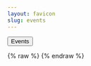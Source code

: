 ```yaml
---
layout: favicon
slug: events
---
```

<button id="triggerWorkflow">Events</button>
<div id="calendar"></div>
{% raw %}
<script>
  document.addEventListener('DOMContentLoaded', function() {
    var calendarEl = document.getElementById('calendar');
    fetch('/assets/data/events.json')
      .then(response => response.json())
      .then(data => {
        var calendar = new FullCalendar.Calendar(calendarEl, {
          initialView: 'listMonth',
          events: data
        });
        calendar.render();
      })
      .catch(error => {
        console.error('Error loading events:', error);
      });
  });
</script>
{% endraw %}
<script>
    const webhookEndpoint = 'https://8k5ij92zn4.execute-api.us-east-1.amazonaws.com/dev/trigger_github_workflow'; // Path to your webhook endpoint
document.getElementById('triggerWorkflow').addEventListener('click', async () => {
  try {
const inputs = { ref: 'main', workflow_id: 'dispatch-workflow.yml', inputs: { some_input: 'value' } };
const response = await fetch(webhookEndpoint, {
method: 'POST',
headers: { 'Content-Type': 'application/json' },
body: JSON.stringify({
      "ref": "main",
      "workflow_id": "your-workflow-file.yml",
      "inputs": {
        "some_input": "value"
      }
    }),
});
if (!response.ok) {
const errorData = await response.json();
throw new Error(`Server error: ${response.status} - ${errorData.message}`);
}
const data = await response.json();
// Handle successful response
// ...
} catch (error) {
// Handle error and display message to user
// ...
}
});
  </script>
  <script src="/assets/js/vendor/fullcalendar/index.global.min.js"></script>
  </body>
</html>
